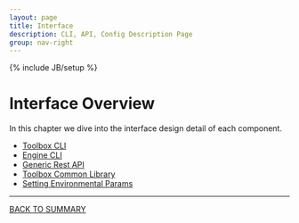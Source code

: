 ```yaml
---
layout: page
title: Interface
description: CLI, API, Config Description Page
group: nav-right
---
```

<!--
{% comment %}
Licensed to the Apache Software Foundation (ASF) under one or more
contributor license agreements.  See the NOTICE file distributed with
this work for additional information regarding copyright ownership.
The ASF licenses this file to you under the Apache License, Version 2.0
(the "License"); you may not use this file except in compliance with
the License.  You may obtain a copy of the License at

http://www.apache.org/licenses/LICENSE-2.0

Unless required by applicable law or agreed to in writing, software
distributed under the License is distributed on an "AS IS" BASIS,
WITHOUT WARRANTIES OR CONDITIONS OF ANY KIND, either express or implied.
See the License for the specific language governing permissions and
limitations under the License.
{% endcomment %}
-->

{% include JB/setup %}

# Interface Overview
In this chapter we dive into the interface design detail of each component.

* [Toolbox CLI](/marvin-platform-book/ch4_documentation/toolbox_cli)
* [Engine CLI](/marvin-platform-book/ch4_documentation/engine_cli)
* [Generic Rest API](/marvin-platform-book/ch4_documentation/generic_rest_api)
* [Toolbox Common Library](/marvin-platform-book/ch4_documentation/toolbox_common_lib)
* [Setting Environmental Params](/marvin-platform-book/ch4_documentation/setting_params)

----

[BACK TO SUMMARY](/marvin-platform-book/SUMMARY)

